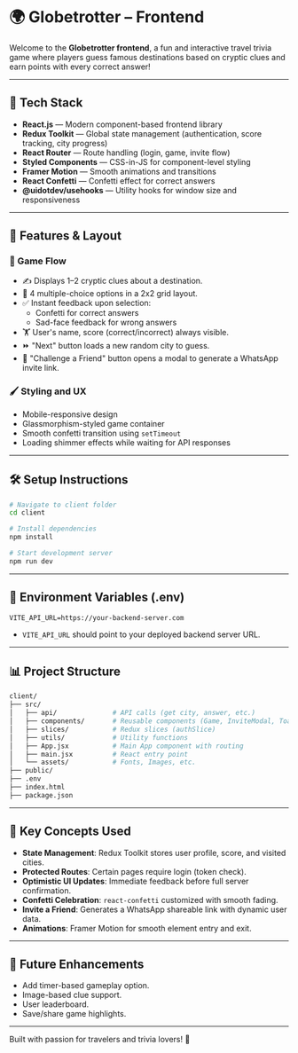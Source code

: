 # 🌍 Globetrotter – Frontend

Welcome to the **Globetrotter frontend**, a fun and interactive travel trivia game where players guess famous destinations based on cryptic clues and earn points with every correct answer!

---

## 🔧 Tech Stack

- **React.js** — Modern component-based frontend library
- **Redux Toolkit** — Global state management (authentication, score tracking, city progress)
- **React Router** — Route handling (login, game, invite flow)
- **Styled Components** — CSS-in-JS for component-level styling
- **Framer Motion** — Smooth animations and transitions
- **React Confetti** — Confetti effect for correct answers
- **@uidotdev/usehooks** — Utility hooks for window size and responsiveness

---

## 🧱 Features & Layout

### 📜 Game Flow

- ✍️ Displays 1–2 cryptic clues about a destination.
- 🔹 4 multiple-choice options in a 2x2 grid layout.
- ✅ Instant feedback upon selection:
  - Confetti for correct answers
  - Sad-face feedback for wrong answers
- 🏋️ User's name, score (correct/incorrect) always visible.
- ⏩ "Next" button loads a new random city to guess.
- 🤝 "Challenge a Friend" button opens a modal to generate a WhatsApp invite link.

### 🖌️ Styling and UX

- Mobile-responsive design
- Glassmorphism-styled game container
- Smooth confetti transition using `setTimeout`
- Loading shimmer effects while waiting for API responses

---

## 🛠️ Setup Instructions

```bash
# Navigate to client folder
cd client

# Install dependencies
npm install

# Start development server
npm run dev
```

---

## 🔐 Environment Variables (.env)

```env
VITE_API_URL=https://your-backend-server.com
```

- `VITE_API_URL` should point to your deployed backend server URL.

---

## 📊 Project Structure

```bash
client/
├── src/
│   ├── api/              # API calls (get city, answer, etc.)
│   ├── components/       # Reusable components (Game, InviteModal, ToastProvider)
│   ├── slices/           # Redux slices (authSlice)
│   ├── utils/            # Utility functions
│   ├── App.jsx           # Main App component with routing
│   ├── main.jsx          # React entry point
│   └── assets/           # Fonts, Images, etc.
├── public/
├── .env
├── index.html
├── package.json
```

---

## 📖 Key Concepts Used

- **State Management**: Redux Toolkit stores user profile, score, and visited cities.
- **Protected Routes**: Certain pages require login (token check).
- **Optimistic UI Updates**: Immediate feedback before full server confirmation.
- **Confetti Celebration**: `react-confetti` customized with smooth fading.
- **Invite a Friend**: Generates a WhatsApp shareable link with dynamic user data.
- **Animations**: Framer Motion for smooth element entry and exit.

---

## 💪 Future Enhancements

- Add timer-based gameplay option.
- Image-based clue support.
- User leaderboard.
- Save/share game highlights.

---

Built with passion for travelers and trivia lovers! 💛